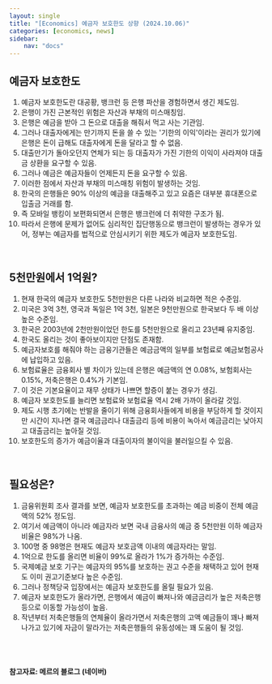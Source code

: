 ```yaml
---
layout: single
title: "[Economics] 예금자 보호한도 상향 (2024.10.06)"
categories: [economics, news]
sidebar:
    nav: "docs"
---
```


## 예금자 보호한도
1. 예금자 보호한도란 대공황, 뱅크런 등 은행 파산을 경험하면서 생긴 제도임.
1. 은행이 가진 근본적인 위험은 자산과 부채의 미스매칭임.
1. 은행은 예금을 받아 그 돈으로 대출을 해줘서 먹고 사는 기관임.
1. 그러나 대출자에게는 만기까지 돈을 쓸 수 있는 '기한의 이익'이라는 권리가 있기에 은행은 돈이 급해도 대출자에게 돈을 달라고 할 수 없음.
1. 대출만기가 돌아오던지 연체가 되는 등 대출자가 가진 기한의 이익이 사라져야 대출금 상환을 요구할 수 있음.
1. 그러나 예금은 예금자들이 언제든지 돈을 요구할 수 있음.
1. 이러한 점에서 자산과 부채의 미스매칭 위험이 발생하는 것임.
1. 한국의 은행들은 90% 이상의 예금을 대출해주고 있고 요즘은 대부분 휴대폰으로 입출금 거래를 함.
1. 즉 모바일 뱅킹이 보편화되면서 은행은 뱅크런에 더 취약한 구조가 됨.
1. 따라서 은행에 문제가 없어도 심리적인 집단행동으로 뱅크런이 발생하는 경우가 있어, 정부는 예금자를 법적으로 안심시키기 위한 제도가 예금자 보호한도임.

<br/>

## 5천만원에서 1억원?
1. 현재 한국의 예금자 보호한도 5천만원은 다른 나라와 비교하면 적은 수준임.
1. 미국은 3억 3천, 영국과 독일은 1억 3천, 일본은 9천만원으로 한국보다 두 배 이상 높은 수준임.
1. 한국은 2003년에 2천만원이었던 한도를 5천만원으로 올리고 23년째 유지중임.
1. 한국도 올리는 것이 좋아보이지만 단점도 존재함.
1. 예금자보호를 해줘야 하는 금융기관들은 예금금액의 일부를 보험료로 예금보험공사에 납입하고 있음.
1. 보험료율은 금융회사 별 차이가 있는데 은행은 예금액의 연 0.08%, 보험회사는 0.15%, 저축은행은 0.4%가 기본임.
1. 이 것은 기본요율이고 재무 상태가 나쁘면 할증이 붙는 경우가 생김.
1. 예금자 보호한도를 늘리면 보험료와 보험료율 역시 2배 가까이 올라갈 것임.
1. 제도 시행 초기에는 반발을 줄이기 위해 금융회사들에게 비용을 부담하게 할 것이지만 시간이 지나면 결국 예금금리나 대출금리 등에 비용이 녹아서 예금금리는 낮아지고 대출금리는 높아질 것임.
1. 보호한도의 증가가 예금이율과 대출이자의 불이익을 불러일으킬 수 있음.

<br/>

## 필요성은?
1. 금융위원회 조사 결과를 보면, 예금자 보호한도를 초과하는 예금 비중이 전체 예금액의 52% 정도임.
1. 여기서 예금액이 아니라 예금자라 보면 국내 금융사의 예금 중 5천만원 이하 예금자 비율은 98%가 나옴.
1. 100명 중 98명은 현재도 예금자 보호금액 이내의 예금자라는 말임.
1. 1억으로 한도를 올리면 비율이 99%로 올라가 1%가 증가하는 수준임.
1. 국제예금 보호 기구는 예금자의 95%를 보호하는 권고 수준을 채택하고 있어 현재도 이미 권고기준보다 높은 수준임.
1. 그러나 정책당국 입장에서는 예금자 보호한도를 올릴 필요가 있음.
1. 예금자 보호한도가 올라가면, 은행에서 예금이 빠져나와 예금금리가 높은 저축은행 등으로 이동할 가능성이 높음.
1. 작년부터 저축은행들의 연체율이 올라가면서 저축은행의 고액 예금들이 꽤나 빠져나가고 있기에 자금이 말라가는 저축은행들의 유동성에는 꽤 도움이 될 것임.
 


<br/>
<br/>

#### 참고자료: 메르의 블로그 (네이버) 